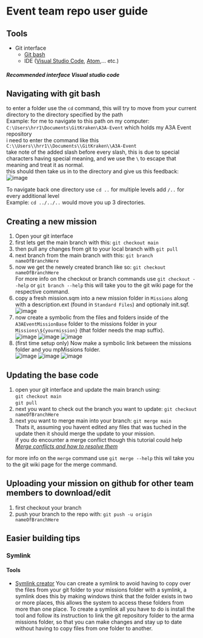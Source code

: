 # Event team repo user guide
## Tools
* Git interface
  * [Git bash](https://git-scm.com/downloads)
  * IDE ([Visual Studio Code](https://code.visualstudio.com/download), [Atom](https://atom.io/),... etc.)

##### *Recommended interface Visual studio code*

## Navigating with git bash
to enter a folder use the `cd` command, this will try to move from your current directory to the directory specified by the path  
Example: for me to navigate to this path on my computer: `C:\Users\hrr1\Documents\GitKraken\A3A-Event` which holds my A3A Event repository  
i need to enter the command like this `C:\\Users\\hrr1\\Documents\\GitKraken\\A3A-Event`  
take note of the added slash before every slash, this is due to special characters having special meaning, and we use the `\` to escape that meaning and treat it as normal.  
this should then take us in to the directory and give us this feedback:  
![image](https://user-images.githubusercontent.com/61709767/131226531-0251001f-f601-4621-b90b-d38d6c6819d5.png)  
  
To navigate back one directory use `cd ..` for multiple levels add `/..` for every additional level  
Example: `cd ../../..` would move you up 3 directories.

## Creating a new mission
1) Open your git interface
2) first lets get the main branch with this: `git checkout main`
3) then pull any changes from git to your local branch with `git pull`
4) next branch from the main branch with this: `git branch nameOfBranchHere`
5) now we get the newely created branch like so: `git checkout nameOfBranchHere`  
For more info on the checkout or branch commands use `git checkout --help` or `git branch --help` this will take you to the git wiki page for the respective command.
6) copy a fresh mission.sqm into a new mission folder in `Missions` along with a description.ext (found in `Standard Files`) and optionaly init.sqf.   
![image](https://user-images.githubusercontent.com/61709767/132096244-5f9b188a-f93a-4ddf-b55d-5a5bb0716fe7.png)  
7) now create a symbolic from the files and folders inside of the `A3AEventMissionBase` folder to the missions folder in your `Missions\${yourmission}` (that folder needs the map suffix).  
![image](https://user-images.githubusercontent.com/61709767/132096258-d2463f72-35a7-43cc-bb64-dba91f604aaa.png)
![image](https://user-images.githubusercontent.com/61709767/132096270-cd785807-fc64-4276-836b-2734fad85017.png)
![image](https://user-images.githubusercontent.com/61709767/132096296-5b4dd530-0d8a-46b7-a125-591d075f061e.png)
8) (first time setup only) Now make a symbolic link between the missions folder and you mpMissions folder.  
![image](https://user-images.githubusercontent.com/61709767/132096328-adf7fc6c-5674-42b2-adc6-3ee1113faad0.png)
![image](https://user-images.githubusercontent.com/61709767/132094369-68fb4ed8-9745-44a9-8f48-10c9aa065062.png)
![image](https://user-images.githubusercontent.com/61709767/132094397-d55e54eb-d871-4407-b578-e874cf1f3384.png)

## Updating the base code
1) open your git interface and update the main branch using:  
    `git checkout main`  
    `git pull`
2) next you want to check out the branch you want to update: `git checkout nameOfBranchHere`
3) next you want to merge main into your branch: `git merge main`  
Thats it, assuming you havent edited any files that was tuched in the update then it should merge the update to your mission.  
if you do encounter a merge conflict though this tutorial could help [*Merge conflicts and how to resolve them*](https://www.atlassian.com/git/tutorials/using-branches/merge-conflicts)

for more info on the `merge` command use `git merge --help` this wil take you to the git wiki page for the merge command.

## Uploading your mission on github for other team members to download/edit
1) first checkout your branch
2) push your branch to the repo with: `git push -u origin nameOfBranchHere`

## Easier building tips
### Symlink
#### Tools
* [Symlink creator](https://schinagl.priv.at/nt/hardlinkshellext/linkshellextension.html#download)
You can create a symlink to avoid having to copy over the files from your git folder to your missions folder with a symlink, a symlink does this by making windows think that the folder exists in two or more places, this allows the system to access these folders from more than one place.
To create a symlink all you have to do is install the tool and follow its instruction to link the git repository folder to the arma missions folder, so that you can make changes and stay up to date without having to copy files from one folder to another.
